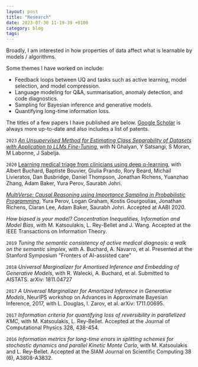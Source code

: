 ```yaml
---
layout: post
title: "Research"
date: 2023-07-30 11-19-39 +0100
category: blog
tags:
---
```



Broadly, I am interested in how properties of data affect what is learnable by models / algorithms.

Some themes I have worked on include:
- Feedback loops between UQ and tasks such as active learning, model selection, and model compression. 
- Language modeling for Q&A, summarisation, anomaly detection, and code diagnostics.
- Sampling for Bayesian inference and generative models.
- Quantifying long-time information loss. 


The titles of a few papers I have published are below. [Google Scholar](https://scholar.google.com/citations?user=V1S7npsAAAAJ&hl=en) is always more up-to-date and also includes a list of patents.

`2023`
[_An Unsupervised Method for Estimating Class Separability of Datasets with Application to LLMs Fine-Tuning_](https://arxiv.org/pdf/2305.15016.pdf), with N Ghalyan, Y Satsangi, S Moran, M Labonne, J Sabelja. 


`2020`
[Learning medical triage from clinicians using deep q-learning](https://arxiv.org/pdf/2003.12828.pdf), with Albert Buchard, Baptiste Bouvier, Giulia Prando, Rory Beard, Michail Livieratos, Dan Busbridge, Daniel Thompson, Jonathan Richens, Yuanzhao Zhang, Adam Baker, Yura Perov, Saurabh Johri. 

[_MultiVerse: Causal Reasoning using Importance Sampling in Probabilistic Programming_](http://proceedings.mlr.press/v118/perov20a/perov20a.pdf), Yura Perov, Logan Graham, Kostis Gourgoulias, Jonathan Richens, Ciaran Lee, Adam Baker, Saurabh Johri. Accepted at AABI 2020. 

 _How biased is your model? Concentration Inequalities, Information and Model Bias_, with M. Katsoulakis, L. Rey-Bellet and J. Wang. Accepted at the IEEE Transactions on Information Theory.

`2019`
 _Tuning the semantic consistency of active medical diagnosis: a walk on the semantic simplex_, with A. Buchard, A. Navarro, et al. Presented at the Stanford Symposium "Fronters of AI-assisted care"

 `2018`
 _Universal Marginalizer for Amortised Inference and Embedding of Generative Models_, with R. Walecki, A. Buchard, et al. Submitted to AISTATS. arXiv: 1811.04727

`2017`
 _A Universal Marginalizer for Amortized Inference in Generative Models_, NeurIPS workshop on Advances in Approximate Bayesian Inference, 2017, with L. Douglas, I. Zarov, et al. arXiv: 1711.00695.

`2017`
 _Information criteria for quantifying loss of reversibility in parallelized KMC_, with M. Katsoulakis, L. Rey-Bellet. Accepted at the Journal of Computational Physics 328, 438-454.

`2016`
 _Information metrics for long-time errors in splitting schemes for stochastic dynamics and  parallel Kinetic Monte Carlo_, with M. Katsoulakis and L. Rey-Bellet. Accepted at the SIAM Journal on Scientific Computing 38 (6), A3808-A3832.
